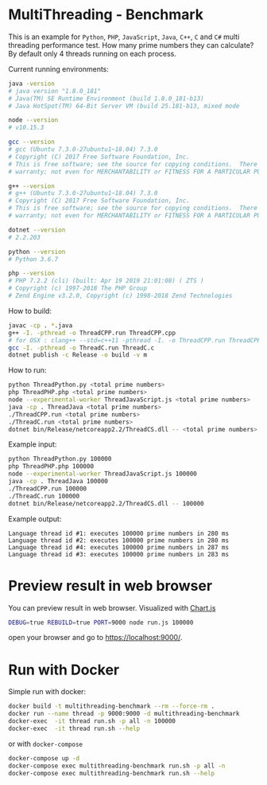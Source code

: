 # MultiThreading - Benchmark

This is an example for `Python`, `PHP`, `JavaScript`, `Java`, `C++`, `C` and `C#` multi threading performance test. 
How many prime numbers they can calculate?  
By default only 4 threads running on each process.

Current running environments:
```bash
java -version
# java version "1.8.0_181"
# Java(TM) SE Runtime Environment (build 1.8.0_181-b13)
# Java HotSpot(TM) 64-Bit Server VM (build 25.181-b13, mixed mode

node --version
# v10.15.3

gcc --version
# gcc (Ubuntu 7.3.0-27ubuntu1~18.04) 7.3.0
# Copyright (C) 2017 Free Software Foundation, Inc.
# This is free software; see the source for copying conditions.  There is NO
# warranty; not even for MERCHANTABILITY or FITNESS FOR A PARTICULAR PURPOSE.

g++ --version
# g++ (Ubuntu 7.3.0-27ubuntu1~18.04) 7.3.0
# Copyright (C) 2017 Free Software Foundation, Inc.
# This is free software; see the source for copying conditions.  There is NO
# warranty; not even for MERCHANTABILITY or FITNESS FOR A PARTICULAR PURPOSE.

dotnet --version
# 2.2.203

python --version
# Python 3.6.7

php --version
# PHP 7.2.2 (cli) (built: Apr 19 2019 21:01:08) ( ZTS )
# Copyright (c) 1997-2018 The PHP Group
# Zend Engine v3.2.0, Copyright (c) 1998-2018 Zend Technologies
```

How to build:  
  
```bash
javac -cp . *.java
g++ -I. -pthread -o ThreadCPP.run ThreadCPP.cpp
# for OSX : clang++ --std=c++11 -pthread -I. -o ThreadCPP.run ThreadCPP.cpp
gcc -I. -pthread -o ThreadC.run ThreadC.c
dotnet publish -c Release -o build -v m
```
  
How to run:  
```bash
python ThreadPython.py <total prime numbers>
php ThreadPHP.php <total prime numbers>
node --experimental-worker ThreadJavaScript.js <total prime numbers>
java -cp . ThreadJava <total prime numbers>
./ThreadCPP.run <total prime numbers>
./ThreadC.run <total prime numbers>
dotnet bin/Release/netcoreapp2.2/ThreadCS.dll -- <total prime numbers>
```
  
Example input:    
```bash
python ThreadPython.py 100000
php ThreadPHP.php 100000
node --experimental-worker ThreadJavaScript.js 100000
java -cp . ThreadJava 100000
./ThreadCPP.run 100000
./ThreadC.run 100000
dotnet bin/Release/netcoreapp2.2/ThreadCS.dll -- 100000
```
  
Example output:  
```
Language thread id #1: executes 100000 prime numbers in 280 ms
Language thread id #2: executes 100000 prime numbers in 280 ms
Language thread id #4: executes 100000 prime numbers in 287 ms
Language thread id #3: executes 100000 prime numbers in 283 ms
```
# Preview result in web browser

You can preview result in web browser. Visualized with [Chart.js](https://www.chartjs.org) 

```bash
DEBUG=true REBUILD=true PORT=9000 node run.js 100000
```

open your browser and go to [https://localhost:9000/](https://localhost:9000/).


# Run with Docker

Simple run with docker:

```bash
docker build -t multithreading-benchmark --rm --force-rm .
docker run --name thread -p 9000:9000 -d multithreading-benchmark
docker-exec  -it thread run.sh -p all -n 100000
docker-exec  -it thread run.sh --help
```

or with `docker-compose`
```bash
docker-compose up -d
docker-compose exec multithreading-benchmark run.sh -p all -n 
docker-compose exec multithreading-benchmark run.sh --help
```